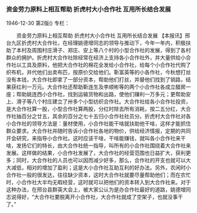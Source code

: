 ### 资金劳力原料上相互帮助  折虎村大小合作社  互用所长结合发展

1946-12-30
第2版()
专栏：

　　资金劳力原料上相互帮助
    折虎村大小合作社
    互用所长结合发展
    【本报讯】邢台九区折虎村大合作社，在经理姚德增同志的领导与推动下，今年一年内，积极扶助了本村及周围村庄滑子、郑庄、安上等八个村的小型合作社的发展，得到了各村群众的拥护。折虎村大合作社除经常在经济上支持各小合作社外，并大量供给小合作社以工具及原料，他把大合作社的棉花全发给小合作社，给每个小合作社代购了织布机，并代他们出卖布匹，按原价交给他们。靳富英等的小各作社，今秋想打丝没有本钱，大合作社即拿了一部分资本，帮助他们打丝，并替他们找到了销路，结果获红利一万元。大合作社还帮助靳连生及李顺彬等的两个小合作社各成立醋房一座；帮助姚连西小合作社，找到运输货物和出路，使他们赚利一万多元；更帮助安上、滑子等八个村庄建立了卅多个小型纺织合作社。大合作社给各小合作社投资，是大合作社算一股，小型合作社算两股，分红时除去所有消耗，按二五分红，大合作社抽百分之廿五，其余的百分之七十五归小合作社社员分。折虎村大合作社对各小合作社的领导方法是：量材使用，小合作社能干啥就扶助他干啥，这样才能抓住群众要求。大合作社并随时告诉小合作社各地的物价，供给经济情报，定期的共同开会研究，来指导小合作社。这时应该干啥，干啥能赚钱，就叫各小合作社来干啥，发扬它们的特长，由大合作社统一指导，叫所有的小合作社围绕着大合作社来发展。这样做的结果，小合作社发展了，大合作社的经营范围也日益扩大，获利更多；同时，大合作社的人员也可以因而减少好多，那么，合作社的开支也就可以大大减低，相对的增加了盈利；这是大小合作社互助互利的好办法。另外，农闲时小合作社一般的很发达，往往缺少资本，这时大合作社就要尽量帮助他们；而在农忙时，小合作社大半均无暇经营，这时就可以把他们的资本转入到大合作社来。对于这种办法，在邢台县群英大会上，被大家公认为是办合作社最好的道路，姚德增同志说得好，“大合作社要脱离开小合作社，大合作社就成了空架子，也就没事干了。”
